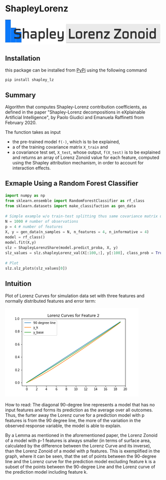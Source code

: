 # ShapleyLorenz

![SLZ](Pictures/logo_small.png)

## Installation
this package can be installed from [PyPi](https://pypi.org/project/shapley-lz/) using the following command

```
pip install shapley_lz
```

## Summary

Algorithm that computes Shapley-Lorenz contribution coefficients, as defined in the paper "Shapley-Lorenz decompositions in eXplainable Artificial Intelligence", by Paolo Giudici and Emanuela Raffinetti from February 2020.

The function takes as input
* the pre-trained model `f(·)`, which is to be explained,
* a of the training covariance matrix `X_train` and
* a covariance test set, `X_test`, whose output, `f(X_test)` is to be explained
and returns an array of Lorenz Zonoid value for each feature, computed using the Shapley attribution mechanism, in order to account for interaction effects.

## Exmaple Using a Random Forest Classifier
```Python
import numpy as np
from sklearn.ensemble import RandomForestClassifier as rf_class
from sklearn.datasets import make_classifaction as gen_data

# Simple example w/o train-test splitting thus same covariance matrix used and only first 100 observations explained
N = 1000 # number of observations
p = 4 # number of features
X, y = gen_data(n_samples = N, n_features = 4, n_informative = 4)
model = rf_class()
model.fit(X,y)
slz = ShapleyLorenzShare(model.predict_proba, X, y)
slz_values = slz.shapleyLorenz_val(X[:100,:], y[:100], class_prob = True, pred_out = 'predict_proba')

# Plot
slz.slz_plots(slz_values[0])
```

## Intuition

Plot of Lorenz Curves for simulation data set with three features and normally distributed features and error term:

![Lorenz curve for feature 2](Pictures/Lorenz_Curve.png)

How to read:
The diagonal 90-degree line represents a model that has no input features and forms its prediction as the average over all outcomes. Thus, the furter away the Lorenz curve for a prediction model with p features is from the 90 degree line, the more of the variation in the observed response variable, the model is able to explain.

By a Lemma as mentioned in the aforementioned paper, the Lorenz Zonoid of a model with p-1 features is always smaller (in terms of surface area, calculated by the difference between the Lorenz Curve and its inverse), than the Lorenz Zonoid of a model with p features. This is exemplified in the graph, where it can be seen, that the set of points between the 90-degree line and the Lorenz curve for the prediction model excluding feature k is a subset of the points between the 90-degree Line and the Lorenz curve of the prediction model including feature k.
